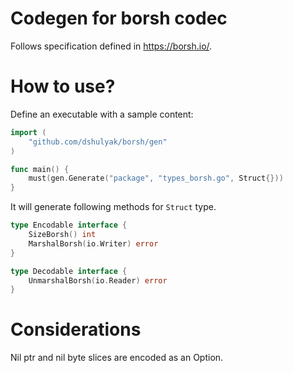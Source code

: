 Codegen for borsh codec
===

Follows specification defined in https://borsh.io/.

How to use?
===

Define an executable with a sample content:

```go
import (
	"github.com/dshulyak/borsh/gen"
)

func main() {
	must(gen.Generate("package", "types_borsh.go", Struct{}))
}
```

It will generate following methods for `Struct` type.

```go
type Encodable interface {
	SizeBorsh() int
	MarshalBorsh(io.Writer) error
}

type Decodable interface {
	UnmarshalBorsh(io.Reader) error
}
```

Considerations
===

Nil ptr and nil byte slices are encoded as an Option. 